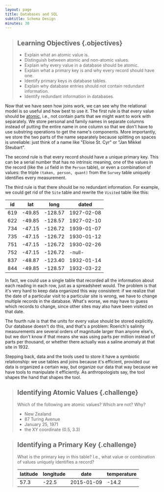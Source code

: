 ```yaml
---
layout: page
title: Databases and SQL
subtitle: Schema Design
minutes: 30
---
```

> ## Learning Objectives {.objectives}
>
> *   Explain what an atomic value is.
> *   Distinguish between atomic and non-atomic values.
> *   Explain why every value in a database should be atomic.
> *   Explain what a primary key is and why every record should have one.
> *   Identify primary keys in database tables.
> *   Explain why database entries should not contain redundant information.
> *   Identify redundant information in databases.

Now that we have seen how joins work,
we can see why the relational model is so useful
and how best to use it.
The first rule is that every value should be [atomic](reference.html#atomic),
i.e.,
not contain parts that we might want to work with separately.
We store personal and family names in separate columns instead of putting the entire name in one column
so that we don't have to use substring operations to get the name's components.
More importantly,
we store the two parts of the name separately because splitting on spaces is unreliable:
just think of a name like "Eloise St. Cyr" or "Jan Mikkel Steubart".

The second rule is that every record should have a unique primary key.
This can be a serial number that has no intrinsic meaning,
one of the values in the record (like the `id` field in the `Person` table),
or even a combination of values:
the triple `(taken, person, quant)` from the `Survey` table uniquely identifies every measurement.

The third rule is that there should be no redundant information.
For example,
we could get rid of the `Site` table and rewrite the `Visited` table like this:

|id   |lat   |long   |dated      |
|-----|------|-------|-----------|
|619  |-49.85|-128.57| 1927-02-08|
|622  |-49.85|-128.57| 1927-02-10|
|734  |-47.15|-126.72| 1939-01-07|
|735  |-47.15|-126.72| 1930-01-12|
|751  |-47.15|-126.72| 1930-02-26|
|752  |-47.15|-126.72| -null-    |
|837  |-48.87|-123.40| 1932-01-14|
|844  |-49.85|-128.57| 1932-03-22|

In fact,
we could use a single table that recorded all the information about each reading in each row,
just as a spreadsheet would.
The problem is that it's very hard to keep data organized this way consistent:
if we realize that the date of a particular visit to a particular site is wrong,
we have to change multiple records in the database.
What's worse,
we may have to guess which records to change,
since other sites may also have been visited on that date.

The fourth rule is that the units for every value should be stored explicitly.
Our database doesn't do this,
and that's a problem:
Roerich's salinity measurements are several orders of magnitude larger than anyone else's,
but we don't know if that means she was using parts per million instead of parts per thousand,
or whether there actually was a saline anomaly at that site in 1932.

Stepping back,
data and the tools used to store it have a symbiotic relationship:
we use tables and joins because it's efficient,
provided our data is organized a certain way,
but organize our data that way because we have tools to manipulate it efficiently.
As anthropologists say,
the tool shapes the hand that shapes the tool.

> ## Identifying Atomic Values {.challenge}
>
> Which of the following are atomic values? Which are not? Why?
>
> *   New Zealand
> *   87 Turing Avenue
> *   January 25, 1971
> *   the XY coordinate (0.5, 3.3)

> ## Identifying a Primary Key {.challenge}
>
> What is the primary key in this table?
> I.e., what value or combination of values uniquely identifies a record?
>
> |latitude|longitude|date      |temperature|
> |--------|---------|----------|-----------|
> |57.3    |-22.5    |2015-01-09|-14.2      |
